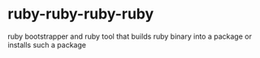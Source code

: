 ruby-ruby-ruby-ruby
===================

ruby bootstrapper and ruby tool that builds ruby binary into a package or installs such a package